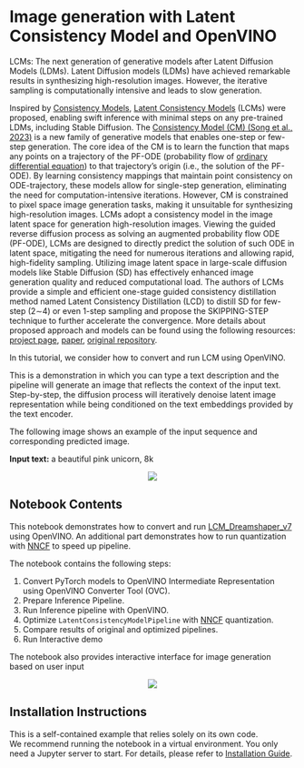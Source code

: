 # Image generation with Latent Consistency Model and OpenVINO

LCMs: The next generation of generative models after Latent Diffusion Models (LDMs). 
Latent Diffusion models (LDMs) have achieved remarkable results in synthesizing high-resolution images. However, the iterative sampling is computationally intensive and leads to slow generation.

Inspired by [Consistency Models](https://arxiv.org/abs/2303.01469), [Latent Consistency Models](https://arxiv.org/pdf/2310.04378.pdf) (LCMs) were proposed, enabling swift inference with minimal steps on any pre-trained LDMs, including Stable Diffusion. 
The [Consistency Model (CM) (Song et al., 2023)](https://arxiv.org/abs/2303.01469) is a new family of generative models that enables one-step or few-step generation. The core idea of the CM is to learn the function that maps any points on a trajectory of the PF-ODE (probability flow of [ordinary differential equation](https://en.wikipedia.org/wiki/Ordinary_differential_equation)) to that trajectory’s origin (i.e., the solution of the PF-ODE). By learning consistency mappings that maintain point consistency on ODE-trajectory, these models allow for single-step generation, eliminating the need for computation-intensive iterations. However, CM is constrained to pixel space image generation tasks, making it unsuitable for synthesizing high-resolution images. LCMs adopt a consistency model in the image latent space for generation high-resolution images.  Viewing the guided reverse diffusion process as solving an augmented probability flow ODE (PF-ODE), LCMs are designed to directly predict the solution of such ODE in latent space, mitigating the need for numerous iterations and allowing rapid, high-fidelity sampling. Utilizing image latent space in large-scale diffusion models like Stable Diffusion (SD) has effectively enhanced image generation quality and reduced computational load. The authors of LCMs provide a simple and efficient one-stage guided consistency distillation method named Latent Consistency Distillation (LCD) to distill SD for few-step (2∼4) or even 1-step sampling and propose the SKIPPING-STEP technique to further accelerate the convergence. More details about proposed approach and models can be found using the following resources: [project page](https://latent-consistency-models.github.io/), [paper](https://arxiv.org/abs/2310.04378), [original repository](https://github.com/luosiallen/latent-consistency-model).

In this tutorial, we consider how to convert and run LCM using OpenVINO.

This is a demonstration in which you can type a text description and the pipeline will generate an image that reflects the context of the input text.
Step-by-step, the diffusion process will iteratively denoise latent image representation while being conditioned on the text embeddings provided by the text encoder.

The following image shows an example of the input sequence and corresponding predicted image.

**Input text:** a beautiful pink unicorn, 8k

<p align="center">
    <img src="https://user-images.githubusercontent.com/29454499/277367065-13a8f622-8ea7-4d12-b3f8-241d4499305e.png"/>
</p>

## Notebook Contents

This notebook demonstrates how to convert and run [LCM_Dreamshaper_v7](https://huggingface.co/SimianLuo/LCM_Dreamshaper_v7) using OpenVINO. An additional part demonstrates how to run quantization with [NNCF](https://github.com/openvinotoolkit/nncf/) to speed up pipeline.

The notebook contains the following steps:

1. Convert PyTorch models to OpenVINO Intermediate Representation using OpenVINO Converter Tool (OVC).
2. Prepare Inference Pipeline.
3. Run Inference pipeline with OpenVINO.
4. Optimize `LatentConsistencyModelPipeline` with [NNCF](https://github.com/openvinotoolkit/nncf/) quantization.
5. Compare results of original and optimized pipelines.
6. Run Interactive demo

The notebook also provides interactive interface for image generation based on user input

<p align="center">
    <img src="https://user-images.githubusercontent.com/29454499/277375336-83b2e9e7-0869-4bf8-aa2d-9a255283581a.png"/>
</p>



## Installation Instructions

This is a self-contained example that relies solely on its own code.</br>
We recommend running the notebook in a virtual environment. You only need a Jupyter server to start.
For details, please refer to [Installation Guide](../../README.md).